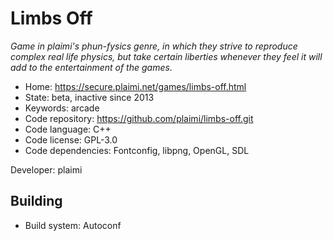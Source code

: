 # Limbs Off

_Game in plaimi's phun-fysics genre, in which they strive to reproduce complex real life physics, but take certain liberties whenever they feel it will add to the entertainment of the games._

- Home: https://secure.plaimi.net/games/limbs-off.html
- State: beta, inactive since 2013
- Keywords: arcade
- Code repository: https://github.com/plaimi/limbs-off.git
- Code language: C++
- Code license: GPL-3.0
- Code dependencies: Fontconfig, libpng, OpenGL, SDL

Developer: plaimi

## Building

- Build system: Autoconf